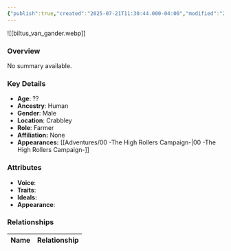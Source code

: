 ```yaml
---
{"publish":true,"created":"2025-07-21T11:30:44.000-04:00","modified":"2025-08-14T15:05:00.704-04:00","published":"2025-08-14T15:05:00.704-04:00","cssclasses":"","Age":"??","Ancestry":"Human","Gender":"Male","Location":["Crabbley"],"Role":["Farmer"],"Affiliation":["None"],"Appearances":["[[00 -The High Rollers Campaign-]]"]}
---
```



![[biltus_van_gander.webp]]

### Overview
No summary available.

### Key Details
- **Age**: ??
- **Ancestry**: Human
- **Gender**: Male
- **Location**: Crabbley
- **Role**: Farmer
- **Affiliation:** None
- **Appearances:** [[Adventures/00 -The High Rollers Campaign-\|00 -The High Rollers Campaign-]]

### Attributes
- **Voice**: 
- **Traits**: 
- **Ideals:** 
- **Appearance**:

### Relationships

| Name  | Relationship |
| ----- | ------------ |
